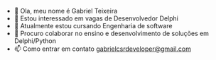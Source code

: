 - 👋 Ola, meu nome é Gabriel Teixeira
- 👀 Estou interessado em vagas de Desenvolvedor Delphi
- 🌱 Atualmente estou cursando Engenharia de software
- 💞️ Procuro colaborar no ensino e desenvolvimento de soluções em Delphi/Python
- 📫 Como entrar em contato gabrielcsrdeveloper@gmail.com
